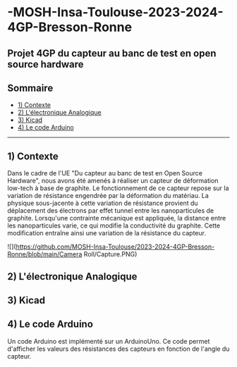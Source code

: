 # -MOSH-Insa-Toulouse-2023-2024-4GP-Bresson-Ronne

Projet 4GP du capteur au banc de test en open source hardware
---
## Sommaire
  - [1) Contexte](#1-contexte)
  - [2) L'électronique Analogique](#2-L'électroniqueAnalogique)
  - [3) Kicad](#3-kicad)
  - [4) Le code Arduino](#4-lecodeArduino)
---


## 1) Contexte
Dans le cadre de l'UE "Du capteur au banc de test en Open Source Hardware", nous avons été amenés à réaliser un capteur de déformation low-tech à base de graphite. Le fonctionnement de ce capteur repose sur la variation de résistance engendrée par la déformation du matériau. La physique sous-jacente à cette variation de résistance provient du déplacement des électrons par effet tunnel entre les nanoparticules de graphite. Lorsqu'une contrainte mécanique est appliquée, la distance entre les nanoparticules varie, ce qui modifie la conductivité du graphite. Cette modification entraîne ainsi une variation de la résistance du capteur.

![](https://github.com/MOSH-Insa-Toulouse/2023-2024-4GP-Bresson-Ronne/blob/main/Camera Roll/Capture.PNG)


## 2) L'électronique Analogique

## 3) Kicad

## 4) Le code Arduino

Un code Arduino est implémenté sur un ArduinoUno. Ce code permet d'afficher les valeurs des résistances des capteurs en fonction de l'angle du capteur. 
